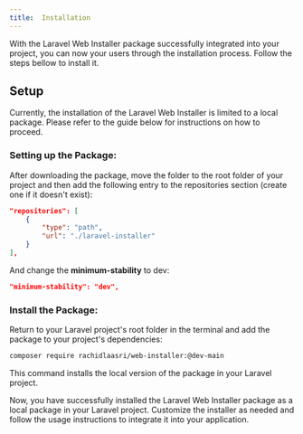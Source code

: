```yaml
---
title:  Installation
---
```

With the Laravel Web Installer package successfully integrated into your project, you can now your users through the installation process. Follow the steps bellow to install it.

## Setup
Currently, the installation of the Laravel Web Installer is limited to a local package. Please refer to the guide below for instructions on how to proceed.

### Setting up the Package:
After downloading the package, move the folder to the root folder of your project
and then add the following entry to the repositories section (create one if it doesn't exist):

```json
"repositories": [
    {
        "type": "path",
        "url": "./laravel-installer"
    }
],
```

And change the **minimum-stability** to dev:

```json
"minimum-stability": "dev",
```

### Install the Package:
Return to your Laravel project's root folder in the terminal and add the package to your project's dependencies:

```bash
composer require rachidlaasri/web-installer:@dev-main
```

This command installs the local version of the package in your Laravel project.

Now, you have successfully installed the Laravel Web Installer package as a local package in your Laravel project. Customize the installer as needed and follow the usage instructions to integrate it into your application.
